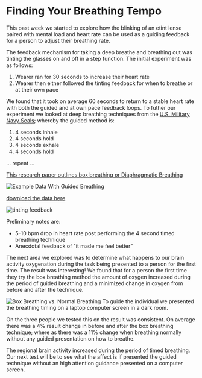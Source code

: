 # Finding Your Breathing Tempo

This past week we started to explore how the blinking of an etint lense paired with mental load and heart rate can be used as a guiding feedback for a person to adjust their breathing rate.

The feedback mechanism for taking a deep breathe and breathing out was tinting the glasses on and off in a step function. The initial experiment was as follows:

1. Wearer ran for 30 seconds to increase their heart rate
2. Wearer then either followed the tinting feedback for when to breathe or at their own pace

We found that it took on average 60 seconds to return to a stable heart rate with both the guided and at own pace feedback loops. To futher our experiment we looked at deep breathing techniques from the [U.S. Military Navy Seals](https://www.med.navy.mil/sites/nmcphc/Documents/health-promotion-wellness/psychological-emotional-wellbeing/Combat-Tactical-Breathing.pdf); whereby the guided method is:

1. 4 seconds inhale 
2. 4 seconds hold
3. 4 seconds exhale 
4. 4 seconds hold

... repeat ...

[This research paper outlines box breathing or Diaphragmatic Breathing](https://www.ncbi.nlm.nih.gov/pmc/articles/PMC3139518/)

![Example Data With Guided Breathing](https://cdn.shopify.com/s/files/1/0304/7905/7027/files/exampledataset.png?v=1590689506)

[download the data here](https://docs.google.com/spreadsheets/d/1b_weB9dAVtj-P6SVixAp9HRI6phoo1FRyWxRXIKpO5c/edit?usp=sharing)

![tinting feedback](https://cdn.shopify.com/s/files/1/0304/7905/7027/files/inhaletint.gif?v=1590697608)

Preliminary notes are:
- 5-10 bpm drop in heart rate post performing the 4 second timed breathing technique
- Anecdotal feedback of "it made me feel better"


The next area we explored was to determine what happens to our brain activity oxygenation during the task being presented to a person for the first time. The result was interesting! We found that for a person the first time they try the box breathing method the amount of oxygen increased during the period of guided breathing and a minimized change in oxygen from before and after the technique.

![Box Breathing vs. Normal Breathing](https://cdn.shopify.com/s/files/1/0304/7905/7027/files/box-breathing.png?v=1592481922)
To guide the individual we presented the breathing timing on a laptop computer screen in a dark room.

On the three people we tested this on the result was consistent. On average there was a 4% result change in before and after the box breathing technique; where as there was a 11% change when breathing normally without any guided presentation on how to breathe.

The regional brain activity increased during the period of timed breathing. Our next test will be to see what the affect is if presented the guided technique without an high attention guidance presented on a computer screen.